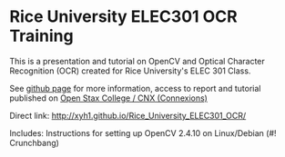 Rice University ELEC301 OCR Training
==========================

This is a presentation and tutorial on OpenCV and Optical Character Recognition (OCR) created for Rice University's ELEC 301 Class.

See [github page](http://xyh1.github.io/Rice_University_ELEC301_OCR/) for more information, access to report and tutorial published on [Open Stax College / CNX (Connexions)](http://cnx.org/contents/b63dacde-f48d-4aee-8289-8e3f20cfe74a@1.5:1/Introduction_to_Optical_Charac)

Direct link: http://xyh1.github.io/Rice_University_ELEC301_OCR/

Includes:
Instructions for setting up OpenCV 2.4.10 on Linux/Debian (#! Crunchbang)

